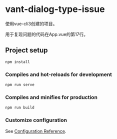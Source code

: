 # vant-dialog-type-issue

使用vue-cli3创建的项目。

用于复现问题的代码在App.vue的第17行。

## Project setup
```
npm install
```

### Compiles and hot-reloads for development
```
npm run serve
```

### Compiles and minifies for production
```
npm run build
```

### Customize configuration
See [Configuration Reference](https://cli.vuejs.org/config/).
